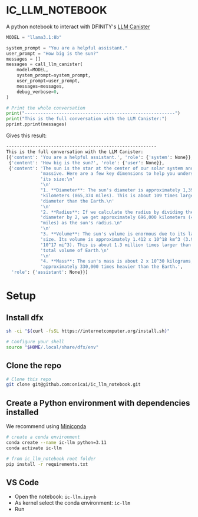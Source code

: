 # IC_LLM_NOTEBOOK

A python notebook to interact with DFINITY's [LLM Canister](https://forum.dfinity.org/t/introducing-the-llm-canister-deploy-ai-agents-with-a-few-lines-of-code/41424)

```python
MODEL = "llama3.1:8b"

system_prompt = "You are a helpful assistant."
user_prompt = "How big is the sun?"
messages = []
messages = call_llm_canister(
    model=MODEL,
    system_prompt=system_prompt,
    user_prompt=user_prompt,
    messages=messages,
    debug_verbose=0,
)

# Print the whole conversation
print("---------------------------------------------------------")
print("This is the full conversation with the LLM Canister:")
pprint.pprint(messages)
```

Gives this result:
```bash
---------------------------------------------------------
This is the full conversation with the LLM Canister:
[{'content': 'You are a helpful assistant.', 'role': {'system': None}},
 {'content': 'How big is the sun?', 'role': {'user': None}},
 {'content': 'The sun is the star at the center of our solar system and is '
             'massive. Here are a few key dimensions to help you understand '
             'its size:\n'
             '\n'
             "1. **Diameter**: The sun's diameter is approximately 1,392,684 "
             'kilometers (865,374 miles). This is about 109 times larger in '
             'diameter than the Earth.\n'
             '\n'
             '2. **Radius**: If we calculate the radius by dividing the '
             'diameter by 2, we get approximately 696,000 kilometers (432,000 '
             "miles) as the sun's radius.\n"
             '\n'
             "3. **Volume**: The sun's volume is enormous due to its large "
             'size. Its volume is approximately 1.412 x 10^18 km^3 (3.938 x '
             '10^17 mi^3). This is about 1.3 million times larger than the '
             'total volume of Earth.\n'
             '\n'
             "4. **Mass**: The sun's mass is about 2 x 10^30 kilograms, or "
             'approximately 330,000 times heavier than the Earth.',
  'role': {'assistant': None}}]
```

# Setup

## Install dfx

```bash
sh -ci "$(curl -fsSL https://internetcomputer.org/install.sh)"

# Configure your shell
source "$HOME/.local/share/dfx/env"
```

## Clone the repo

```bash
# Clone this repo
git clone git@github.com:onicai/ic_llm_notebook.git
```

## Create a Python environment with dependencies installed

We recommend using [Miniconda](https://docs.anaconda.com/miniconda/install/)

```bash
# create a conda environment
conda create --name ic-llm python=3.11
conda activate ic-llm

# from ic_llm_notebook root folder
pip install -r requirements.txt
```

## VS Code

- Open the notebook: `ic-llm.ipynb`
- As kernel select the conda environment: `ic-llm`
- Run
